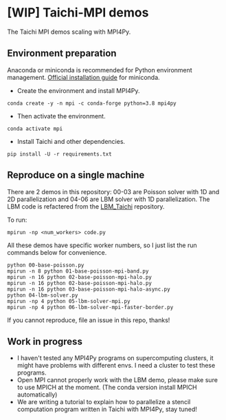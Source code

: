 # [WIP] Taichi-MPI demos

The Taichi MPI demos scaling with MPI4Py.

## Environment preparation

Anaconda or miniconda is recommended for Python environment management. [Official installation guide](https://docs.conda.io/en/latest/miniconda.html) for miniconda.

* Create the environment and install MPI4Py.
```
conda create -y -n mpi -c conda-forge python=3.8 mpi4py 
```
* Then activate the environment.
```
conda activate mpi
```
* Install Taichi and other dependencies.
```
pip install -U -r requirements.txt
```

## Reproduce on a single machine

There are 2 demos in this repository: 00-03 are Poisson solver with 1D and 2D parallelization and 04-06 are LBM solver with 1D parallelization. The LBM code is refactered from the [LBM_Taichi](https://github.com/hietwll/LBM_Taichi) repository.

To run:
```
mpirun -np <num_workers> code.py
```

All these demos have specific worker numbers, so I just list the run commands below for convenience.

```
python 00-base-poisson.py
mpirun -n 8 python 01-base-poisson-mpi-band.py
mpirun -n 16 python 02-base-poisson-mpi-halo.py
mpirun -n 16 python 02-base-poisson-mpi-halo.py
mpirun -n 16 python 03-base-poisson-mpi-halo-async.py
python 04-lbm-solver.py
mpirun -np 4 python 05-lbm-solver-mpi.py
mpirun -np 4 python 06-lbm-solver-mpi-faster-border.py
```

If you cannot reproduce, file an issue in this repo, thanks!

## Work in progress

* I haven't tested any MPI4Py programs on supercomputing clusters, it might have problems with different envs. I need a cluster to test these programs.
* Open MPI cannot properly work with the LBM demo, please make sure to use MPICH at the moment. (The conda version install MPICH automatically)
* We are writing a tutorial to explain how to parallelize a stencil computation program written in Taichi with MPI4Py, stay tuned!
